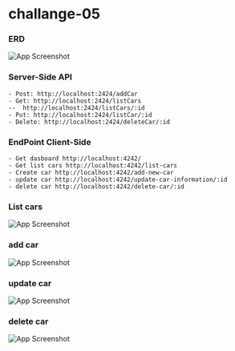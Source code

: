 # challange-05
 
### ERD
![App Screenshot](https://res.cloudinary.com/duoehn6px/image/upload/v1665138611/image/ses0bhfqipcwc8coxm8y.png)

### Server-Side API 
```
- Post: http://localhost:2424/addCar
- Get: http://localhost:2424/listCars 
--  http://localhost:2424/listCars/:id
- Put: http://localhost:2424/listCar/:id
- Delete: http://localhost:2424/deleteCar/:id
```

### EndPoint Client-Side
```
- Get dasboard http://localhost:4242/
- Get list cars http://localhost:4242/list-cars
- Create car http://localhost:4242/add-new-car
- update car http://localhost:4242/update-car-information/:id
- delete car http://localhost:4242/delete-car/:id
```


### List cars
![App Screenshot](https://res.cloudinary.com/duoehn6px/image/upload/v1665153565/image/vuirzecewfceuec4jvil.png)
### add car
![App Screenshot](https://res.cloudinary.com/duoehn6px/image/upload/v1665153523/image/rponafrdjr7p3xeogaf7.png)
### update car
![App Screenshot](https://res.cloudinary.com/duoehn6px/image/upload/v1665153542/image/krwqprdkgkb8vctj4j3o.png)
### delete car
![App Screenshot](https://res.cloudinary.com/duoehn6px/image/upload/v1665153593/image/q3qzxl0frkgdqcikbtx7.png)







